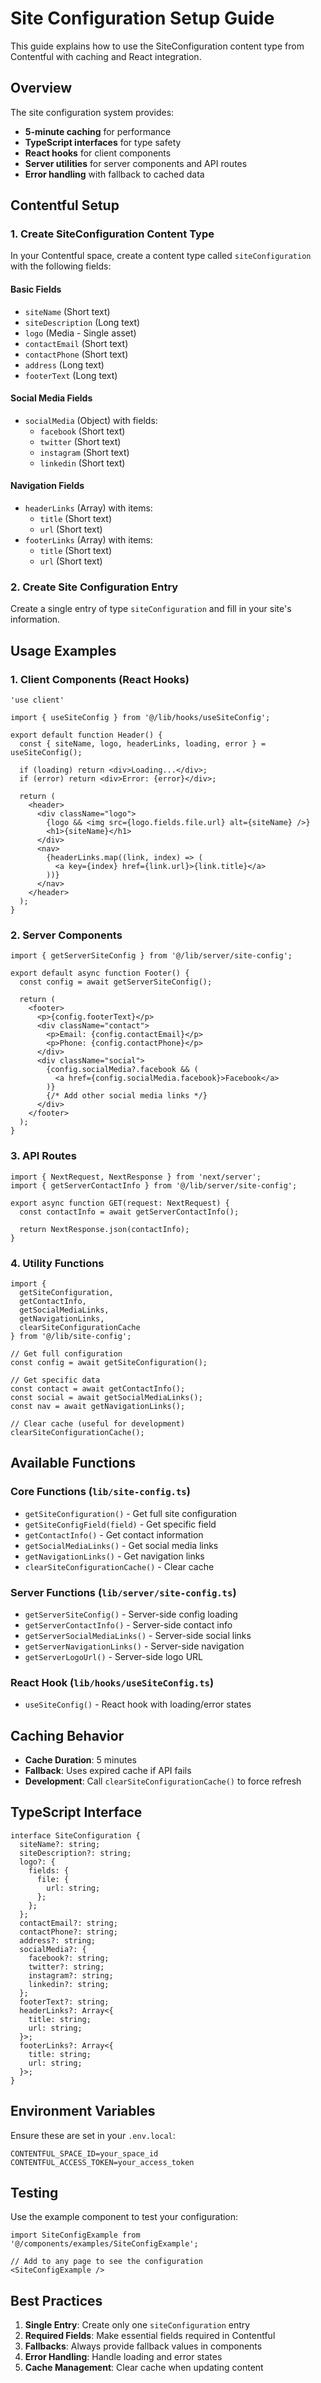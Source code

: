# Site Configuration Setup Guide

This guide explains how to use the SiteConfiguration content type from Contentful with caching and React integration.

## Overview

The site configuration system provides:
- **5-minute caching** for performance
- **TypeScript interfaces** for type safety
- **React hooks** for client components
- **Server utilities** for server components and API routes
- **Error handling** with fallback to cached data

## Contentful Setup

### 1. Create SiteConfiguration Content Type

In your Contentful space, create a content type called `siteConfiguration` with the following fields:

#### Basic Fields
- `siteName` (Short text)
- `siteDescription` (Long text)
- `logo` (Media - Single asset)
- `contactEmail` (Short text)
- `contactPhone` (Short text)
- `address` (Long text)
- `footerText` (Long text)

#### Social Media Fields
- `socialMedia` (Object) with fields:
  - `facebook` (Short text)
  - `twitter` (Short text)
  - `instagram` (Short text)
  - `linkedin` (Short text)

#### Navigation Fields
- `headerLinks` (Array) with items:
  - `title` (Short text)
  - `url` (Short text)
- `footerLinks` (Array) with items:
  - `title` (Short text)
  - `url` (Short text)

### 2. Create Site Configuration Entry

Create a single entry of type `siteConfiguration` and fill in your site's information.

## Usage Examples

### 1. Client Components (React Hooks)

```tsx
'use client'

import { useSiteConfig } from '@/lib/hooks/useSiteConfig';

export default function Header() {
  const { siteName, logo, headerLinks, loading, error } = useSiteConfig();

  if (loading) return <div>Loading...</div>;
  if (error) return <div>Error: {error}</div>;

  return (
    <header>
      <div className="logo">
        {logo && <img src={logo.fields.file.url} alt={siteName} />}
        <h1>{siteName}</h1>
      </div>
      <nav>
        {headerLinks.map((link, index) => (
          <a key={index} href={link.url}>{link.title}</a>
        ))}
      </nav>
    </header>
  );
}
```

### 2. Server Components

```tsx
import { getServerSiteConfig } from '@/lib/server/site-config';

export default async function Footer() {
  const config = await getServerSiteConfig();
  
  return (
    <footer>
      <p>{config.footerText}</p>
      <div className="contact">
        <p>Email: {config.contactEmail}</p>
        <p>Phone: {config.contactPhone}</p>
      </div>
      <div className="social">
        {config.socialMedia?.facebook && (
          <a href={config.socialMedia.facebook}>Facebook</a>
        )}
        {/* Add other social media links */}
      </div>
    </footer>
  );
}
```

### 3. API Routes

```tsx
import { NextRequest, NextResponse } from 'next/server';
import { getServerContactInfo } from '@/lib/server/site-config';

export async function GET(request: NextRequest) {
  const contactInfo = await getServerContactInfo();
  
  return NextResponse.json(contactInfo);
}
```

### 4. Utility Functions

```tsx
import { 
  getSiteConfiguration, 
  getContactInfo, 
  getSocialMediaLinks,
  getNavigationLinks,
  clearSiteConfigurationCache 
} from '@/lib/site-config';

// Get full configuration
const config = await getSiteConfiguration();

// Get specific data
const contact = await getContactInfo();
const social = await getSocialMediaLinks();
const nav = await getNavigationLinks();

// Clear cache (useful for development)
clearSiteConfigurationCache();
```

## Available Functions

### Core Functions (`lib/site-config.ts`)
- `getSiteConfiguration()` - Get full site configuration
- `getSiteConfigField(field)` - Get specific field
- `getContactInfo()` - Get contact information
- `getSocialMediaLinks()` - Get social media links
- `getNavigationLinks()` - Get navigation links
- `clearSiteConfigurationCache()` - Clear cache

### Server Functions (`lib/server/site-config.ts`)
- `getServerSiteConfig()` - Server-side config loading
- `getServerContactInfo()` - Server-side contact info
- `getServerSocialMediaLinks()` - Server-side social links
- `getServerNavigationLinks()` - Server-side navigation
- `getServerLogoUrl()` - Server-side logo URL

### React Hook (`lib/hooks/useSiteConfig.ts`)
- `useSiteConfig()` - React hook with loading/error states

## Caching Behavior

- **Cache Duration**: 5 minutes
- **Fallback**: Uses expired cache if API fails
- **Development**: Call `clearSiteConfigurationCache()` to force refresh

## TypeScript Interface

```tsx
interface SiteConfiguration {
  siteName?: string;
  siteDescription?: string;
  logo?: {
    fields: {
      file: {
        url: string;
      };
    };
  };
  contactEmail?: string;
  contactPhone?: string;
  address?: string;
  socialMedia?: {
    facebook?: string;
    twitter?: string;
    instagram?: string;
    linkedin?: string;
  };
  footerText?: string;
  headerLinks?: Array<{
    title: string;
    url: string;
  }>;
  footerLinks?: Array<{
    title: string;
    url: string;
  }>;
}
```

## Environment Variables

Ensure these are set in your `.env.local`:

```env
CONTENTFUL_SPACE_ID=your_space_id
CONTENTFUL_ACCESS_TOKEN=your_access_token
```

## Testing

Use the example component to test your configuration:

```tsx
import SiteConfigExample from '@/components/examples/SiteConfigExample';

// Add to any page to see the configuration
<SiteConfigExample />
```

## Best Practices

1. **Single Entry**: Create only one `siteConfiguration` entry
2. **Required Fields**: Make essential fields required in Contentful
3. **Fallbacks**: Always provide fallback values in components
4. **Error Handling**: Handle loading and error states
5. **Cache Management**: Clear cache when updating content
